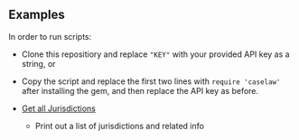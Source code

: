 ## Examples

In order to run scripts:

* Clone this repositiory and replace `"KEY"` with your provided API key as a string, or
* Copy the script and replace the first two lines with `require 'caselaw'` after installing the gem, and then replace the API key as before.

* [Get all Jurisdictions](jurisdictions.rb)
  * Print out a list of jurisdictions and related info